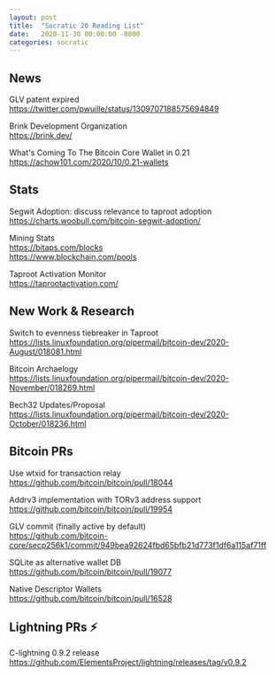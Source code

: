 ```yaml
---
layout: post
title:  "Socratic 20 Reading List"
date:   2020-11-30 00:00:00 -0800
categories: socratic
---
```


## News

GLV patent expired  
<https://twitter.com/pwuille/status/1309707188575694849>

Brink Development Organization    
<https://brink.dev/>

What's Coming To The Bitcoin Core Wallet in 0.21  
<https://achow101.com/2020/10/0.21-wallets>



## Stats

Segwit Adoption: discuss relevance to taproot adoption  
<https://charts.woobull.com/bitcoin-segwit-adoption/>

Mining Stats  
<https://bitaps.com/blocks>  
<https://www.blockchain.com/pools>

Taproot Activation Monitor  
<https://taprootactivation.com/>


## New Work & Research

Switch to evenness tiebreaker in Taproot  
<https://lists.linuxfoundation.org/pipermail/bitcoin-dev/2020-August/018081.html>

Bitcoin Archaelogy  
<https://lists.linuxfoundation.org/pipermail/bitcoin-dev/2020-November/018269.html>

Bech32 Updates/Proposal  
<https://lists.linuxfoundation.org/pipermail/bitcoin-dev/2020-October/018236.html>


## Bitcoin PRs

Use wtxid for transaction relay  
<https://github.com/bitcoin/bitcoin/pull/18044>

Addrv3 implementation with TORv3 address support  
<https://github.com/bitcoin/bitcoin/pull/19954>

GLV commit (finally active by default)  
<https://github.com/bitcoin-core/secp256k1/commit/949bea92624fbd65bfb21d773f1df6a115af71ff>

SQLite as alternative wallet DB  
<https://github.com/bitcoin/bitcoin/pull/19077>

Native Descriptor Wallets  
<https://github.com/bitcoin/bitcoin/pull/16528>



## Lightning PRs ⚡

C-lightning 0.9.2 release  
<https://github.com/ElementsProject/lightning/releases/tag/v0.9.2>



